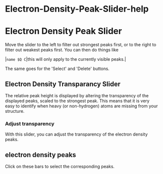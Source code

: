 # Electron-Density-Peak-Slider-help

# Electron Density Peak Slider
Move the slider to the left to filter out strongest peaks first, or to the right to filter out weakest peaks first. You can then do things like 

|`name $Q C`|this will only apply to the currently visible peaks.|

The same goes for the 'Select' and 'Delete' buttons. 

## Electron Density Transparancy Slider 
The relative peak height is displayed by altering the transparency of the displayed peaks, scaled to the strongest peak. This means that it is very easy to identify when heavy (or non-hydrogen) atoms are missing from your structure. 

### Adjust transparency
With this slider, you can adjust the transparency of the electron density peaks. 

## electron density peaks 
Click on these bars to select the corresponding peaks.
